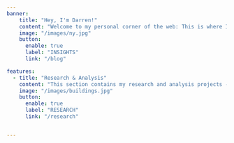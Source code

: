```yaml
---
banner:
    title: "Hey, I'm Darren!"
    content: "Welcome to my personal corner of the web: This is where I share my projects, experiments, and thoughts in data, stats, and everything in-between"
    image: "/images/ny.jpg"
    button:
      enable: true
      label: "INSIGHTS"
      link: "/blog"

features:
  - title: "Research & Analysis"
    content: "This section contains my research and analysis projects - using statistical modelling and data analysis to explore real-world problems."
    image: "/images/buildings.jpg"
    button:
      enable: true
      label: "RESEARCH"
      link: "/research"


---
```

